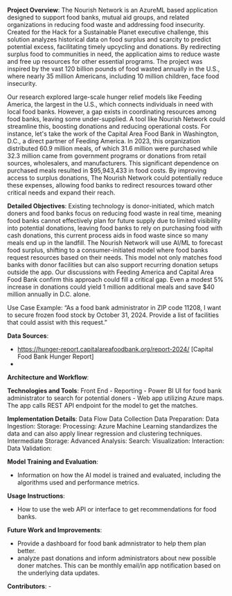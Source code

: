 **Project Overview**:
The Nourish Network is an AzureML based application designed to support food banks, mutual aid groups, and related organizations in reducing food waste and addressing food insecurity. Created for the Hack for a Sustainable Planet executive challenge, this solution analyzes historical data on food surplus and scarcity to predict potential excess, facilitating timely upcycling and donations. By redirecting surplus food to communities in need, the application aims to reduce waste and free up resources for other essential programs. The project was inspired by the vast 120 billion pounds of food wasted annually in the U.S., where nearly 35 million Americans, including 10 million children, face food insecurity.

Our research explored large-scale hunger relief models like Feeding America, the largest in the U.S., which connects individuals in need with local food banks. However, a gap exists in coordinating resources among food banks, leaving some under-supplied. A tool like Nourish Network could streamline this, boosting donations and reducing operational costs. For instance, let's take the work of the Capital Area Food Bank in Washington, D.C., a direct partner of Feeding America. In 2023, this organization distributed 60.9 million meals, of which 31.6 million were purchased while 32.3 million came from government programs or donations from retail sources, wholesalers, and manufacturers. This significant dependence on purchased meals resulted in $95,943,433 in food costs. By improving access to surplus donations, The Nourish Network could potentially reduce these expenses, allowing food banks to redirect resources toward other critical needs and expand their reach.

**Detailed Objectives**:
Existing technology is donor-initiated, which match doners and food banks focus on reducing food waste in real time, meaning food banks cannot effectively plan for future supply due to limited visibility into potential donations, leaving food banks to rely on purchasing food with cash donations, this current process aids in food waste since so many meals end up in the landfill. The Nourish Network will use AI/ML to forecast food surplus, shifting to a consumer-initiated model where food banks request resources based on their needs. This model not only matches food banks with donor facilities but can also support recurring donation setups outside the app. Our discussions with Feeding America and Capital Area Food Bank confirm this approach could fill a critical gap. Even a modest 5% increase in donations could yield 1 million additional meals and save $40 million annually in D.C. alone.

Use Case Example:
“As a food bank administrator in ZIP code 11208, I want to secure frozen food stock by October 31, 2024. Provide a list of facilities that could assist with this request.”

**Data Sources**:
   - https://hunger-report.capitalareafoodbank.org/report-2024/ [Capital Food Bank Hunger Report]
   - 

**Architecture and Workflow**:
  
**Technologies and Tools**:
Front End - 
Reporting - Power BI
UI for food bank administrator to search for potential doners - Web app utilizing Azure maps. The app calls REST API endpoint for the model to get the matches. 

**Implementation Details**:
Data Flow
    Data Collection 
    Data Preparation: 
    Data Ingestion: 
    Storage:
    Processing: Azure Machine Learning standardizes the data and can also apply linear regression and clustering techniques.
    Intermediate Storage: 
    Advanced Analysis: 
    Search: 
    Visualization: 
    Interaction: 
    Data Validation: 

**Model Training and Evaluation**:
   - Information on how the AI model is trained and evaluated, including the algorithms used and performance metrics.

**Usage Instructions**:
   - How to use the web API or interface to get recommendations for food banks.

**Future Work and Improvements**:
   - Provide a dashboard for food bank admnistrator to help them plan better.
   - analyze past donations and inform administrators about new possible doner matches. This can be monthly email/in app notification based on the underlying data updates.  
     

**Contributors**:
    - 





